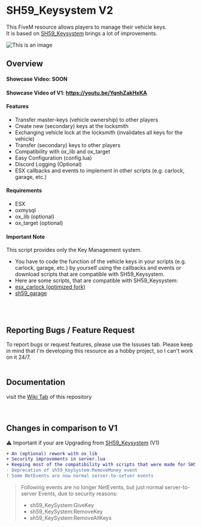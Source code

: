 # SH59_Keysystem V2
This FiveM resource allows players to manage their vehicle keys.
<br>It is based on [SH59_Keysystem](https://github.com/SteakHarpyie59/sh59_keysystem) brings a lot of improvements.

![This is an image](https://raw.githubusercontent.com/SteakHarpyie59/images-for-my-work/main/KeysysV2_Image.png)
<br>

## Overview
#### Showcase Video: SOON
#### Showcase Video of V1: https://youtu.be/YqnhZakHxKA

#### Features
- Transfer master-keys (vehicle ownership) to other players
- Create new (secondary) keys at the locksmith
- Exchanging vehicle lock at the locksmith (invalidates all keys for the vehicle)
- Transfer (secondary) keys to other players
- Compatibility with ox_lib and ox_target
- Easy Configuration (config.lua)
- Discord Logging (Optional)
- ESX callbacks and events to implement in other scripts (e.g. carlock, garage, etc.)


#### Requirements
- ESX
- oxmysql
- ox_lib (optional)
- ox_target (optional)


#### Important Note
This script provides only the Key Management system.
- You have to code the function of the vehicle keys in your scripts (e.g. carlock, garage, etc.) by yourself using the callbacks and events or download scripts that are compatible with SH59_Keysystem.
- Here are some scripts, that are compatible with SH59_Keysystem:
- [esx_carlock (optimized fork)](https://github.com/SteakHarpyie59/esx_carlock)
- [sh59_garage](https://github.com/SteakHarpyie59/sh59_garage)
<br>
<br>

## Reporting Bugs / Feature Request
To report bugs or request features, please use the Issuses tab.
Please keep in mind that I'm developing this resource as a hobby project, so I can't work on it 24/7.
<br>
<br>

## Documentation
visit the [Wiki Tab](https://github.com/SteakHarpyie59/sh59_keysystem/wiki) of this repository
<br>
<br>
<br>

## Changes in comparison to V1
⚠ Important if your are Upgrading from [SH59_Keysystem](https://github.com/SteakHarpyie59/sh59_keysystem) (V1)
```diff
+ An (optional) rework with ox_lib
+ Security improvements in server.lua
+ Keeping most of the compatibility with scripts that were made for SH59_Keysystem (V1)
- Deprecation of sh59_KeySystem:RemoveMoney event
! Some NetEvents are now normal server-to-setver events
```
> Following events are no longer NetEvents, but just normal server-to-server Events, due to security reasons:
> - sh59_KeySystem:GiveKey
> - sh59_KeySystem:RemoveKey
> - sh59_KeySystem:RemoveAllKeys
